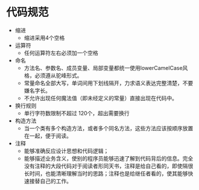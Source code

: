 # 代码规范
+ 缩进
  - 缩进采用4个空格
+ 运算符
  - 任何运算符左右必须加一个空格
+ 命名
  - 方法名、参数名、成员变量、局部变量都统一使用lowerCamelCase风格，必须遵从驼峰形式。
  - 常量命名全部大写，单词间用下划线隔开，力求语义表达完整清楚，不要嫌名字长。
  - 不允许出现任何魔法值（即未经定义的常量）直接出现在代码中。
+ 换行规则
  - 单行字符数限制不超过 120个，超出需要换行
+ 构造方法
  - 当一个类有多个构造方法，或者多个同名方法，这些方法应该按顺序放置在一起，便于阅读。
+ 注释
  - 能够准确反应设计思想和代码逻辑；
  - 能够描述业务含义，使别的程序员能够迅速了解到代码背后的信息。完全没有注释的大段代码对于阅读者形同天书，注释是给自己看的，即使隔很长时间，也能清晰理解当时的思路；注释也是给继任者看的，使其能够快速接替自己的工作。

